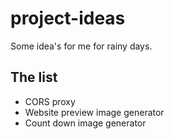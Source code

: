 # project-ideas
Some idea's for me for rainy days.

## The list

- CORS proxy
- Website preview image generator
- Count down image generator
